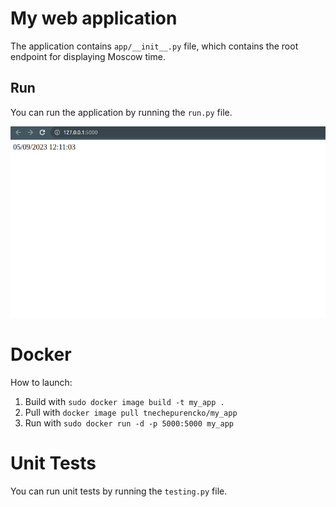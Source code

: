# My web application

The application contains ```app/__init__.py``` file, which contains the root endpoint for displaying Moscow time. 

## Run

You can run the application by running the ```run.py``` file.

![screenshot of working application](img.png)

# Docker

How to launch:
1. Build with ```sudo docker image build -t my_app .```
2. Pull with ```docker image pull tnechepurencko/my_app```
3. Run with ```sudo docker run -d -p 5000:5000 my_app```

# Unit Tests

You can run unit tests by running the ```testing.py``` file.